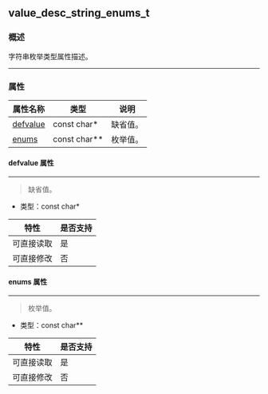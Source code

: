 ## value\_desc\_string\_enums\_t
### 概述

 字符串枚举类型属性描述。

----------------------------------
### 属性
<p id="value_desc_string_enums_t_properties">

| 属性名称 | 类型 | 说明 | 
| -------- | ----- | ------------ | 
| <a href="#value_desc_string_enums_t_defvalue">defvalue</a> | const  char* | 缺省值。 |
| <a href="#value_desc_string_enums_t_enums">enums</a> | const char** | 枚举值。 |
#### defvalue 属性
-----------------------
> <p id="value_desc_string_enums_t_defvalue"> 缺省值。


* 类型：const  char*

| 特性 | 是否支持 |
| -------- | ----- |
| 可直接读取 | 是 |
| 可直接修改 | 否 |
#### enums 属性
-----------------------
> <p id="value_desc_string_enums_t_enums"> 枚举值。


* 类型：const char**

| 特性 | 是否支持 |
| -------- | ----- |
| 可直接读取 | 是 |
| 可直接修改 | 否 |
